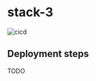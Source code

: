 # stack-3

![cicd](https://github.com/nicklaw5/stack-3/workflows/cicd/badge.svg)

## Deployment steps

TODO
